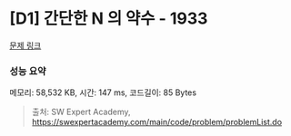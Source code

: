 # [D1] 간단한 N 의 약수 - 1933 

[문제 링크](https://swexpertacademy.com/main/code/problem/problemDetail.do?contestProbId=AV5PhcWaAKIDFAUq) 

### 성능 요약

메모리: 58,532 KB, 시간: 147 ms, 코드길이: 85 Bytes



> 출처: SW Expert Academy, https://swexpertacademy.com/main/code/problem/problemList.do